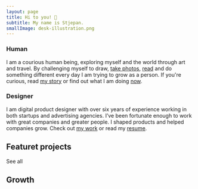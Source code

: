 ```yaml
---
layout: page
title: Hi to you! 👋
subtitle: My name is Stjepan.
smallImage: desk-illustration.png
---
```


<div class="intro">
  
### Human
I am a courious human being, exploring myself and the world through art and travel. By challenging myself to draw, [take photos](/photography), [read](/book-list) and do something different every day I am trying to grow as a person. If you're curious, read [my story](/my-story) or find out what I am doing [now](/now).

### Designer
I am digital product designer with over six years of experience working in both startups and advertising agencies. I’ve been fortunate enough to work with great companies and greater people. I shaped products and helped companies grow. Check out [my work](/work) or read my [resume](/resume).

</div>

<section class="projects grid-width">
  <div class="title-wrap">
    <h2 class="h3">Featuret projects</h2>
    <saber-link to="/work">See all</saber-link>
  </div>
  <ProjectCard
    url="/work/agrivi"
    title="Agrivi"
    description="Farm managment software"
    period="2016"
    image="stjepangrgic-agrivi-card.jpg"
    linkText="Read the case study"
    :tags="['Branding', 'Icons', 'Web Application', 'Corporate Site']"
    underlinColor="#3A9300"/>
  <ProjectCard
    url="/work/share-istria"
    title="Share Istria"
    description="Creative Tourism Campaign"
    period="2016"
    image="stjepangrgic-shareistria-card.jpg"
    linkText="Read the case study"
    :tags="['Branding', 'Icons', 'Web Application', 'Corporate Site']"
    underlinColor="#0082AF"/>
  <ProjectCard
    url="/work/vip-xmass-chat"
    title="Vip Xmas Chat"
    description="Promotional Chat App"
    period="2016"
    image="stjepangrgic-card-vip-chat.jpg"
    linkText="Read the case study"
    :tags="['Branding', 'Icons', 'Web Application', 'Corporate Site']"
    textColor="#000"/>
</section>

<div class="growth grid-width">
  <h2 class="h3">Growth</h2>
  <div class="growth-grid">
    <SmallCard
      url="/book-list" 
      title="Book list"
      icon="book.svg"/>
    <SmallCard
      url="/fail-list" 
      title="Fail list"
      icon="fail.svg"/>
    <SmallCard
      url="/bucket-list" 
      title="Bucket list"
      icon="bucket.svg"/>
  </div>
</div>

<script>
import slink from '@/theme/components/slink.vue'
import simg from '@/theme/components/simg.vue'
import sfigure from '@/theme/components/sfigure.vue'
import ProjectCard from '@/theme/components/ProjectCard.vue'
import SmallCard from '@/theme/components/SmallCard.vue'
import PageHeader from '@/theme/components/PageHeader.vue'

export default {
  components: {
    slink,
    simg,
    sfigure,
    ProjectCard,
    SmallCard,
    PageHeader
  }
}
</script>

<style lang="stylus">
.index
  .small-image
    width 785px
    bottom 0
    right 0
    transform translate(72px, 3.3613445%)
  .content
    margin-top 2rem
  .intro
    h3
      /*background-color #afa*/
      /*font-weight 700*/
      margin-top 2rem
      margin-bottom 0rem
    
  .title-wrap
    display: flex
    flex-direction: row
    justify-content: space-between;
    align-items: baseline
    a
      line-height: 1.2
  .h3
    margin-bottom: 1.5rem;
    margin-top: 4rem;
    font-weight: 800;
    font-size: 2rem;

  .growth-grid
    display: grid
    grid-template-columns: 1fr 1fr 1fr
    grid-column-gap 1.6161616%
    height: 272px
    margin-bottom: 5rem;
    @media screen and (max-width 700px) {
      display: flex
      flex-direction: column
      height auto
      .small-card {
        height 272px
        margin-bottom: 1rem
      }
    }
</style>
